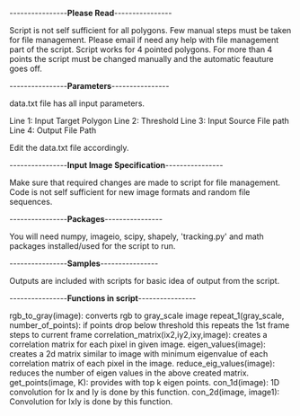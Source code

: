 ----------------**Please Read**----------------

Script is not self sufficient for all polygons. Few manual steps must be taken for file management. Please email if need any help with file management part of the script. Script works for 4 pointed polygons. For more than 4 points the script must be changed manually and the automatic feauture goes off.

----------------**Parameters**----------------

data.txt file has all input parameters.

Line 1: Input Target Polygon
Line 2: Threshold
Line 3: Input Source File path 
Line 4: Output File Path


Edit the data.txt file accordingly.

----------------**Input Image Specification**----------------

Make sure that required changes are made to script for file management. Code is not self sufficient for new image formats and random file sequences. 

----------------**Packages**----------------

You will need numpy, imageio, scipy, shapely, 'tracking.py' and math packages installed/used for the script to run. 

----------------**Samples**----------------

Outputs are included with scripts for basic idea of output from the script.

----------------**Functions in script**----------------

rgb_to_gray(image): converts rgb to gray_scale image
repeat_1(gray_scale, number_of_points): if points drop below threshold this repeats the 1st frame steps to current frame
correlation_matrix(ix2,iy2,ixy,image): creates a correlation matrix for each pixel in given image.
eigen_values(image): creates a 2d matrix similar to image with minimum eigenvalue of each correlation matrix of each pixel in the image.
reduce_eig_values(image): reduces the number of eigen values in the above created matrix.
get_points(image, K): provides with top k eigen points.
con_1d(image): 1D convolution for Ix and Iy is done by this function. 
con_2d(image, image1): Convolution for IxIy is done by this function.
